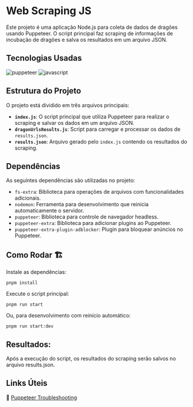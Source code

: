 # Web Scraping JS

Este projeto é uma aplicação Node.js para coleta de dados de dragões usando Puppeteer. O script principal faz scraping de informações de incubação de dragões e salva os resultados em um arquivo JSON.

## Tecnologias Usadas
![puppeteer](https://img.shields.io/badge/puppeteer-%2335495e.svg?style=for-the-badge)
![javascript](https://img.shields.io/badge/javascript-%23ffd859.svg?style=for-the-badge&Color=black)



## Estrutura do Projeto

O projeto está dividido em três arquivos principais:

- **`index.js`**: O script principal que utiliza Puppeteer para realizar o scraping e salvar os dados em um arquivo JSON.
- **`dragonUrlsResults.js`**: Script para carregar e processar os dados de `results.json`.
- **`results.json`**: Arquivo gerado pelo `index.js` contendo os resultados do scraping.

## Dependências

As seguintes dependências são utilizadas no projeto:

- `fs-extra`: Biblioteca para operações de arquivos com funcionalidades adicionais.
- `nodemon`: Ferramenta para desenvolvimento que reinicia automaticamente o servidor.
- `puppeteer`: Biblioteca para controle de navegador headless.
- `puppeteer-extra`: Biblioteca para adicionar plugins ao Puppeteer.
- `puppeteer-extra-plugin-adblocker`: Plugin para bloquear anúncios no Puppeteer.


## Como Rodar 🏗️

Instale as dependências:

    pnpm install

Execute o script principal:

    pnpm run start

Ou, para desenvolvimento com reinício automático:

    pnpm run start:dev


## Resultados:
Após a execução do script, os resultados do scraping serão salvos no arquivo results.json.

## Links Úteis

:link: [Puppeteer Troubleshooting](https://pptr.dev/troubleshooting)


